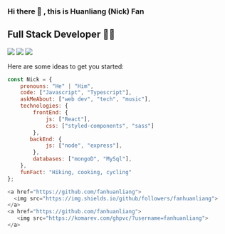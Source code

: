 ### Hi there 👋 , this is Huanliang (Nick) Fan
## Full Stack Developer 👨‍💻

[![](https://img.shields.io/badge/LinkedIn-fanhuanliang-blue)](https://www.linkedin.com/in/fanhuanliang/)
[![](https://img.shields.io/badge/Gmail-fanhuanlinggmail.com-red)](mailto:fanhuanliang@gmail.com)
[![](https://img.shields.io/badge/Leetcode-naveenverma-brightgreen)](https://leetcode.com/fanhuanliang/)

Here are some ideas to get you started:

```javascript
const Nick = {
    pronouns: "He" | "Him",
    code: ["Javascript", "Typescript"],
    askMeAbout: ["web dev", "tech", "music"],
    technologies: {
        frontEnd: {
            js: ["React"],
            css: ["styled-components", "sass"]
        },
       backEnd: {
            js: ["node", "express"],
        },
        databases: ["mongoD", "MySql"],
    },
    funFact: "Hiking, cooking, cycling"
};

<a href="https://github.com/fanhuanliang">
  <img src="https://img.shields.io/github/followers/fanhuanliang">
</a>
<a href="https://github.com/fanhuanliang">
   <img src="https://komarev.com/ghpvc/?username=fanhuanliang">
</a>
